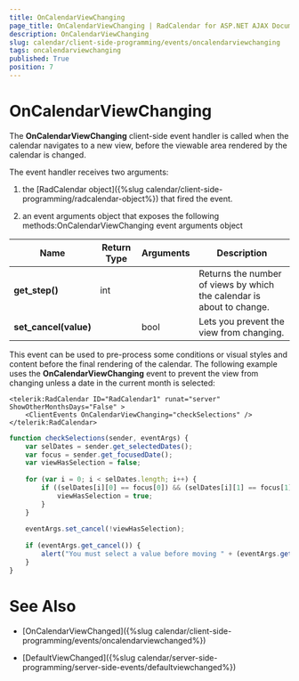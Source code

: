 ```yaml
---
title: OnCalendarViewChanging
page_title: OnCalendarViewChanging | RadCalendar for ASP.NET AJAX Documentation
description: OnCalendarViewChanging
slug: calendar/client-side-programming/events/oncalendarviewchanging
tags: oncalendarviewchanging
published: True
position: 7
---
```


# OnCalendarViewChanging



The **OnCalendarViewChanging** client-side event handler is called when the calendar navigates to a new view, before the viewable area rendered by the calendar is changed.


The event handler receives two arguments:

1. the [RadCalendar object]({%slug calendar/client-side-programming/radcalendar-object%}) that fired the event.

1. an event arguments object that exposes the following methods:OnCalendarViewChanging event arguments object


| Name | Return Type | Arguments | Description |
| ------ | ------ | ------ | ------ |
| **get_step()** |int||Returns the number of views by which the calendar is about to change.|
| **set_cancel(value)** ||bool|Lets you prevent the view from changing.|

This event can be used to pre-process some conditions or visual styles and content before the final rendering of the calendar. The following example uses the **OnCalendarViewChanging** event to prevent the view from changing unless a date in the current month is selected:

````ASPNET
<telerik:RadCalendar ID="RadCalendar1" runat="server" ShowOtherMonthsDays="False" >
	<ClientEvents OnCalendarViewChanging="checkSelections" />
</telerik:RadCalendar>
````
````JavaScript
function checkSelections(sender, eventArgs) {
    var selDates = sender.get_selectedDates();
    var focus = sender.get_focusedDate();
    var viewHasSelection = false;
	
    for (var i = 0; i < selDates.length; i++) {
        if ((selDates[i][0] == focus[0]) && (selDates[i][1] == focus[1])) {
			viewHasSelection = true;
		}
    }
	
    eventArgs.set_cancel(!viewHasSelection);
	
    if (eventArgs.get_cancel()) {
    	alert("You must select a value before moving " + (eventArgs.get_step() > 0 ? "forward " : "back ") + "to another month.");
	}
}
````



# See Also

 * [OnCalendarViewChanged]({%slug calendar/client-side-programming/events/oncalendarviewchanged%})

 * [DefaultViewChanged]({%slug calendar/server-side-programming/server-side-events/defaultviewchanged%})
